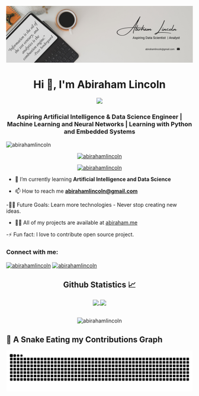 [![MasterHead](https://github.com/AbirahamLincoln/abirahamlincoln/blob/main/Abirham%20Lincoln.png)](abirahamlincoln.github.io)
<h1 align="center">Hi 👋, I'm Abiraham Lincoln</h1>
<p align="center">
  <a href="https://github.com/DenverCoder1/readme-typing-svg"><img src="https://readme-typing-svg.herokuapp.com?font=Time+New+Roman&color=%23C8BE25&size=25&center=true&vCenter=true&width=600&height=100&lines=Data+Analyst;Data+Science+Student;Always+learning+new+things"></a>
</p>
<h3 align="center">Aspiring Artificial Intelligence & Data Science Engineer | Machine Learning and Neural Networks | Learning with Python and Embedded Systems</h3>

<p align="left"> <img src="https://komarev.com/ghpvc/?username=abirahamlincoln&label=Profile%20views&color=0e75b6&style=flat" alt="abirahamlincoln" /> </p>

<p align="center"> <a href="https://github.com/ryo-ma/github-profile-trophy"><img src="https://github-profile-trophy.vercel.app/?username=abirahamlincoln" alt="abirahamlincoln" /></a> </p>

<p align="center"> <a href="https://www.linkedin.com/in/abirahamlincoln/" target="blank"><img src="https://img.shields.io/twitter/follow/abirahamlincoln?logo=linkedin&style=for-the-badge" alt="abirahamlincoln" /></a> </p>


- 🌱 I’m currently learning <b>Artificial Intelligence and Data Science</b>

- 📫 How to reach me <b>abirahamlincoln@gmail.com</b>

-💪🏼 Future Goals: Learn more technologies - Never stop creating new ideas.

- 👨‍💻 All of my projects are available at [abiraham.me](https://abiraham.me/#/)

-⚡ Fun fact: I love to contribute open source project.



<h3 align="left">Connect with me:</h3>
<p align="left">
<a href="https://www.linkedin.com/in/abirahamlincoln/" target="blank"><img align="center" src="https://raw.githubusercontent.com/rahuldkjain/github-profile-readme-generator/master/src/images/icons/Social/linked-in-alt.svg" alt="abirahamlincoln" height="30" width="40" /></a>
<a href="https://kaggle.com/abirahamlincoln" target="blank"><img align="center" src="https://raw.githubusercontent.com/rahuldkjain/github-profile-readme-generator/master/src/images/icons/Social/kaggle.svg" alt="abirahamlincoln" height="30" width="40" /></a>


 <h2 align="center"> Github Statistics 📈 </h2>
  
  <div align="center"> 
     <a href="">
      <img align="center" src="https://github-readme-stats-nine-sand.vercel.app/api?username=abirahamlincoln&show_icons=true&include_all_commits=true&count_private=true&theme=react&line_height=40" />
    </a>
    <a href="">
      <img align="center" src="https://github-readme-stats-nine-sand.vercel.app/api/top-langs/?username=abirahamlincoln&theme=react&line_height=40&hide=css"/>
    </a>
    <br/> <br/>
    <p><img align="center" src="https://github-readme-streak-stats.herokuapp.com/?user=abirahamlincoln&" alt="abirahamlincoln" /></p>
</div

<br/>
 
 
 ## 🐍 A Snake Eating my Contributions Graph
	
![snake gif](https://github.com/AbirahamLincoln/abirahamlincoln/blob/output/github-contribution-grid-snake.svg)
